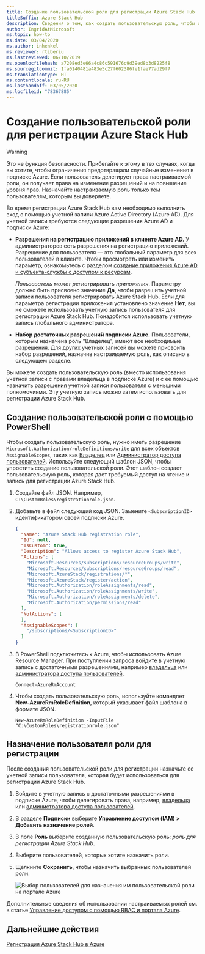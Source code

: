 ```yaml
---
title: Создание пользовательской роли для регистрации Azure Stack Hub
titleSuffix: Azure Stack Hub
description: Сведения о том, как создать пользовательскую роль, чтобы избежать использования глобального администратора для регистрации Azure Stack Hub.
author: IngridAtMicrosoft
ms.topic: how-to
ms.date: 03/04/2020
ms.author: inhenkel
ms.reviewer: rtiberiu
ms.lastreviewed: 06/10/2019
ms.openlocfilehash: a7208ed3e66a4c86c591676c9d39ed8b3d8225f8
ms.sourcegitcommit: 1fa0140481a483e5c27f602386fe1fae77ad29f7
ms.translationtype: HT
ms.contentlocale: ru-RU
ms.lasthandoff: 03/05/2020
ms.locfileid: "78367885"
---
```

# <a name="create-a-custom-role-for-azure-stack-hub-registration"></a>Создание пользовательской роли для регистрации Azure Stack Hub

> [!WARNING]
> Это не функция безопасности. Прибегайте к этому в тех случаях, когда вы хотите, чтобы ограничения предотвращали случайные изменения в подписке Azure. Если пользователь делегирует права настраиваемой роли, он получает права на изменение разрешений и на повышение уровня прав. Назначайте настраиваемую роль только тем пользователям, которым вы доверяете.

Во время регистрации Azure Stack Hub вам необходимо выполнить вход с помощью учетной записи Azure Active Directory (Azure AD). Для учетной записи требуются следующие разрешения Azure AD и подписки Azure:

* **Разрешения на регистрацию приложений в клиенте Azure AD.** У администраторов есть разрешения на регистрацию приложений. Разрешение для пользователя — это глобальный параметр для всех пользователей в клиенте. Чтобы просмотреть или изменить параметр, ознакомьтесь с разделом [создание приложения Azure AD и субъекта-службы с доступом к ресурсам](/azure/active-directory/develop/howto-create-service-principal-portal#required-permissions).

    *Пользователь может регистрировать приложения*. Параметру должно быть присвоено значение **Да**, чтобы разрешить учетной записи пользователя регистрировать Azure Stack Hub. Если для параметра регистрации приложения установлено значение **Нет**, вы не сможете использовать учетную запись пользователя для регистрации Azure Stack Hub. Понадобится использовать учетную запись глобального администратора.

* **Набор достаточных разрешений подписки Azure.** Пользователи, которым назначена роль "Владелец", имеют все необходимые разрешения. Для других учетных записей вы можете присвоить набор разрешений, назначив настраиваемую роль, как описано в следующем разделе.

Вы можете создать пользовательскую роль (вместо использования учетной записи с правами владельца в подписке Azure) и с ее помощью назначить разрешения учетной записи пользователя с меньшими полномочиями. Эту учетную запись можно затем использовать для регистрации Azure Stack Hub.

## <a name="create-a-custom-role-using-powershell"></a>Создание пользовательской роли с помощью PowerShell

Чтобы создать пользовательскую роль, нужно иметь разрешение `Microsoft.Authorization/roleDefinitions/write` для всех объектов `AssignableScopes`, таких как [Владелец](/azure/role-based-access-control/built-in-roles#owner) или [Администратор доступа пользователей](/azure/role-based-access-control/built-in-roles#user-access-administrator). Используйте следующий шаблон JSON, чтобы упростить создание пользовательской роли. Этот шаблон создает пользовательскую роль, которая дает требуемый доступ на чтение и запись для регистрации Azure Stack Hub.

1. Создайте файл JSON. Например, `C:\CustomRoles\registrationrole.json`.
2. Добавьте в файл следующий код JSON. Замените `<SubscriptionID>` идентификатором своей подписки Azure.

    ```json
    {
      "Name": "Azure Stack Hub registration role",
      "Id": null,
      "IsCustom": true,
      "Description": "Allows access to register Azure Stack Hub",
      "Actions": [
        "Microsoft.Resources/subscriptions/resourceGroups/write",
        "Microsoft.Resources/subscriptions/resourceGroups/read",
        "Microsoft.AzureStack/registrations/*",
        "Microsoft.AzureStack/register/action",
        "Microsoft.Authorization/roleAssignments/read",
        "Microsoft.Authorization/roleAssignments/write",
        "Microsoft.Authorization/roleAssignments/delete",
        "Microsoft.Authorization/permissions/read"
      ],
      "NotActions": [
      ],
      "AssignableScopes": [
        "/subscriptions/<SubscriptionID>"
      ]
    }
    ```

3. В PowerShell подключитесь к Azure, чтобы использовать Azure Resource Manager. При поступлении запроса войдите в учетную запись с достаточными разрешениями, например [владельца](/azure/role-based-access-control/built-in-roles#owner) или [администратора доступа пользователей](/azure/role-based-access-control/built-in-roles#user-access-administrator).

    ```azurepowershell
    Connect-AzureRmAccount
    ```

4. Чтобы создать пользовательскую роль, используйте командлет **New-AzureRmRoleDefinition**, который указывает файл шаблона в формате JSON.

    ``` azurepowershell
    New-AzureRmRoleDefinition -InputFile "C:\CustomRoles\registrationrole.json"
    ```

## <a name="assign-a-user-to-registration-role"></a>Назначение пользователя роли для регистрации

После создания пользовательской роли для регистрации назначьте ее учетной записи пользователя, которая будет использоваться для регистрации Azure Stack Hub.

1. Войдите в учетную запись с достаточными разрешениями в подписке Azure, чтобы делегировать права, например, [владельца](/azure/role-based-access-control/built-in-roles#owner) или [администратора доступа пользователей](/azure/role-based-access-control/built-in-roles#user-access-administrator).
2. В разделе **Подписки** выберите **Управление доступом (IAM) > Добавить назначение ролей**.
3. В поле **Роль** выберите созданную пользовательскую роль: *роль для регистрации Azure Stack Hub*.
4. Выберите пользователей, которых хотите назначить роли.
5. Щелкните **Сохранить**, чтобы назначить выбранных пользователей роли.

    ![Выбор пользователей для назначения им пользовательской роли на портале Azure](media/azure-stack-registration-role/assign-role.png)

Дополнительные сведения об использовании настраиваемых ролей см. в статье [Управление доступом с помощью RBAC и портала Azure](/azure/role-based-access-control/role-assignments-portal).

## <a name="next-steps"></a>Дальнейшие действия

[Регистрация Azure Stack Hub в Azure](azure-stack-registration.md)
